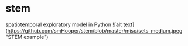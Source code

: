 # stem
spatiotemporal exploratory model in Python
![alt text] (https://github.com/smHooper/stem/blob/master/misc/sets_medium.jpeg "STEM example")
